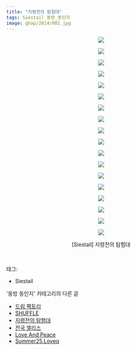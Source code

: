 ```yaml
---
title: "지령전의 탐험대"
tags: Siestail 동방_동인지
image: ghap/2814/001.jpg
---
```

<div class="article">
<p style="text-align: center; clear: none; float: none;"><img src="{{ site.nasurl }}/ghap/2814/001.jpg"/></p>
<p style="text-align: center; clear: none; float: none;"><img src="{{ site.nasurl }}/ghap/2814/002.jpg"/></p>
<p style="text-align: center; clear: none; float: none;"><img src="{{ site.nasurl }}/ghap/2814/003.jpg"/></p>
<p style="text-align: center; clear: none; float: none;"><img src="{{ site.nasurl }}/ghap/2814/004.jpg"/></p>
<p style="text-align: center; clear: none; float: none;"><img src="{{ site.nasurl }}/ghap/2814/005.jpg"/></p>
<p style="text-align: center; clear: none; float: none;"><img src="{{ site.nasurl }}/ghap/2814/006.jpg"/></p>
<p style="text-align: center; clear: none; float: none;"><img src="{{ site.nasurl }}/ghap/2814/007.jpg"/></p>
<p style="text-align: center; clear: none; float: none;"><img src="{{ site.nasurl }}/ghap/2814/008.jpg"/></p>
<p style="text-align: center; clear: none; float: none;"><img src="{{ site.nasurl }}/ghap/2814/009.jpg"/></p>
<p style="text-align: center; clear: none; float: none;"><img src="{{ site.nasurl }}/ghap/2814/010.jpg"/></p>
<p style="text-align: center; clear: none; float: none;"><img src="{{ site.nasurl }}/ghap/2814/011.jpg"/></p>
<p style="text-align: center; clear: none; float: none;"><img src="{{ site.nasurl }}/ghap/2814/012.jpg"/></p>
<p style="text-align: center; clear: none; float: none;"><img src="{{ site.nasurl }}/ghap/2814/013.jpg"/></p>
<p style="text-align: center; clear: none; float: none;"><img src="{{ site.nasurl }}/ghap/2814/014.jpg"/></p>
<p style="text-align: center; clear: none; float: none;"><img src="{{ site.nasurl }}/ghap/2814/015.jpg"/></p>
<p style="text-align: center; clear: none; float: none;"><img src="{{ site.nasurl }}/ghap/2814/016.jpg"/></p>
<p style="text-align: center; clear: none; float: none;"><img src="{{ site.nasurl }}/ghap/2814/017.jpg"/></p>
<p style="text-align: center; clear: none; float: none;"><img src="{{ site.nasurl }}/ghap/2814/018.jpg"/></p>
<p style="text-align: center; clear: none; float: none;">[Siestail] 지령전의 탐험대</p>
<p><br/></p>
</div><div class="tagTrail">
<p>태그: </p>
<ul>
<li>Siestail</li>
</ul>
</div><div class="another">
<p>'동방 동인지' 카테고리의 다른 글</p>
<ul>
<li><a href="/2016-12-02-ghap_2816">드림 팩토리</a></li>
<li><a href="/2016-12-02-ghap_2815">SHUFFLE</a></li>
<li><a href="/2016-12-02-ghap_2814">지령전의 탐험대</a></li>
<li><a href="/2016-12-02-ghap_2813">전국 앨리스</a></li>
<li><a href="/2016-12-02-ghap_2812">Love And Peace</a></li>
<li><a href="/2016-12-02-ghap_2811">Summer25.Loveα</a></li>
</ul>
</div><div class="cb_module cb_fluid">
<div class="cb_wrt cb_profile">
</div><!-- commentList close -->
</div>